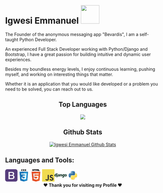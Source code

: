 <h1>
 Igwesi Emmanuel
<img height="60" width="60" src="https://c.tenor.com/5ScafrzcSVkAAAAM/panda-hi.gif" />
</h1>
<p>  The Founder of the anonymous messaging app &quot;Bevardis&quot;, I am a self-taught Python Developer.</p>
<p>An experienced Full Stack Developer working with Python/Django and Bootstrap, I have a great passion for building intuitive and dynamic user experiences.</p>
<p> Besides my boundless energy levels, I enjoy continuous learning, pushing myself, and working on interesting things that matter.</p>
<p>Whether it is an application that you would like developed or a problem you need to be solved, you can reach out to us.</p>

<div align="center">
<h2>Top Languages</h2>
<a href="https://github.com/igwe9">
<img align="center" src="https://github-readme-stats.vercel.app/api/top-langs/?username=igwe9&theme=tokyonight&layout=compact">
</a>
</div>

<div align="center">
 <h2>Github Stats</h2>
 <a href="https://github.com/igwe9">
 <img align="center" alt="Igwesi Emmanuel Github Stats" src="https://github-readme-stats.vercel.app/api?username=igwe9&show_icons=true&theme=tokyonight">
 </a>
</div>


<h2>Languages and Tools: </h2>
<img  align="left" alt="Bootstrap" width="40px" src="https://raw.githubusercontent.com/github/explore/80688e429a7d4ef2fca1e82350fe8e3517d3494d/topics/bootstrap/bootstrap.png"/>
<img  align="left" alt="CSS" width="40px" src="https://raw.githubusercontent.com/github/explore/80688e429a7d4ef2fca1e82350fe8e3517d3494d/topics/css/css.png"/>
<img align="left" alt="HTML" width="40px" src="https://raw.githubusercontent.com/github/explore/80688e429a7d4ef2fca1e82350fe8e3517d3494d/topics/html/html.png"/>
<img align="left" alt="Javascript" width="40px" src="https://raw.githubusercontent.com/github/explore/80688e429a7d4ef2fca1e82350fe8e3517d3494d/topics/javascript/javascript.png"/>
<img lign="left" alt="Python" width="40px" src="https://raw.githubusercontent.com/github/explore/80688e429a7d4ef2fca1e82350fe8e3517d3494d/topics/python/python.png"/>
<img  align="left" alt="Django" width="40px" src="https://raw.githubusercontent.com/github/explore/80688e429a7d4ef2fca1e82350fe8e3517d3494d/topics/django/django.png"/>
</div>


<div align="center">
<b>❤️ Thank you for visiting my Profile ❤️</b>
</div>
